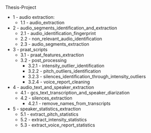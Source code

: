 Thesis-Project
- 1 - audio extraction:
  - 1.1 - audio_extraction
- 2 - audio_segments_identification_and_extraction
  - 2.1 - audio_identification_fingerprint
  - 2.2 - non_relevant_audio_identification
  - 2.3 - audio_segments_extraction
- 3 - praat_scripts
  - 3.1 - praat_features_extraction
  - 3.2 - post_processing
    - 3.2.1 - intensity_outlier_identification
    - 3.2.2 - pitch_outliers_identification
    - 3.2.3 - silences_identification_through_intensity_outliers
    - 3.2.4 - voice_report_cleaning
- 4 - audio_text_and_speaker_extraction
  - 4.1 - gcs_text_transcription_and_speaker_diarization
  - 4.2 - silences_extraction
    - 4.2.1 - remove_names_from_transcripts
- 5 - speaker_statistics_extraction
  - 5.1 - extract_pitch_statistics
  - 5.2 - extract_intensity_statistics
  - 5.3 - extract_voice_report_statistics
